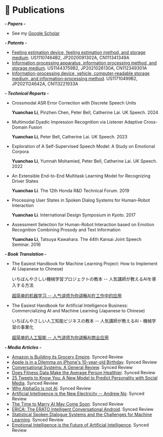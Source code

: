 # 📝 Publications

***- Papers -***
- See my [Google Scholar](https://scholar.google.com/citations?hl=en&user=WYSrzUsAAAAJ&view_op=list_works&sortby=pubdate)

***- Patents -***
- [Feeling estimation device, feeling estimation method, and storage medium](https://patents.google.com/patent/US11107464B2/en). US11107464B2, JP2020091302A, CN111341349A
- [Information processing apparatus, information processing method, and storage medium](https://patents.google.com/patent/US11443759B2/en). US11443759B2, JP2021026130A, CN112349301A
- [Information-processing device, vehicle, computer-readable storage medium, and information-processing method](https://patents.google.com/patent/US11710499B2/en). US11710499B2, JP2021124642A, CN113221933A

***- Technical Reports -***
- Crossmodal ASR Error Correction with Discrete Speech Units
  
  **Yuanchao Li**, Pinzhen Chen, Peter Bell, Catherine Lai. UK Speech. 2024

- Multimodal Dyadic Impression Recognition via Listener Adaptive Cross-Domain Fusion

  **Yuanchao Li**, Peter Bell, Catherine Lai. UK Speech. 2023

- Exploration of A Self-Supervised Speech Model: A Study on Emotional Corpora
  
  **Yuanchao Li**, Yumnah Mohamied, Peter Bell, Catherine Lai. UK Speech. 2022

- An Extensible End-to-End Multitask Learning Model for Recognizing Driver States

  **Yuanchao Li**. The 12th Honda R&D Technical Forum. 2019

- Processing User States in Spoken Dialog Systems for Human-Robot Interaction
  
  **Yuanchao Li**. International Design Symposium in Kyoto. 2017

- Assessment Selection for Human-Robot Interaction based on Emotion Recognition Combining Prosody and Text Information
  
  **Yuanchao Li**, Tatsuya Kawahara. The 44th Kansai Joint Speech Seminar. 2016

***- Book Translation -***
- The Easiest Handbook for Machine Learning Project: How to Implement AI (Japanese to Chinese)

  いちばんやさしい機械学習プロジェクトの教本 -- 人気講師が教えるAIを導入する方法

  [超简单的机器学习 -- 人气讲师为你讲解AI在工作中的应用](https://item.jd.com/13218999.html)

- The Easiest Handbook for Artificial Intelligence Business: Commercializing AI and Machine Learning (Japanese to Chinese)

  いちばんやさしい人工知能ビジネスの教本 -- 人気講師が教えるAI・機械学習の事業化

  [超简单的人工智能 -- 人气讲师为你讲解AI商业应用](https://item.jd.com/13268339.html)

***- Media Articles -***

- [Amazon is Building its Grocery Empire](https://syncedreview.com/2017/07/25/amazon-is-building-its-grocery-empire/). Synced Review
- [Apple is in a Dilemma on iPhone's 10-year-old Birthday](https://syncedreview.com/2017/07/20/apple-is-in-a-dilemma-on-iphones-10-year-old-birthday/). Synced Review
- [Conversational Systems: A General Review](https://syncedreview.com/2017/06/27/conversational-systems-a-general-review/). Synced Review
- [Does Fitness Data Make the Average Person Healthier](https://syncedreview.com/2017/06/09/does-fitness-data-make-the-average-person-healthier/). Synced Review
- [25 Tweets to Know You: A New Model to Predict Personality with Social Media](https://syncedreview.com/2017/05/30/25-tweets-to-know-you-a-new-model-to-predict-personality-with-social-media/). Synced Review
- [Why AlphaGo is not AI](https://syncedreview.com/2017/05/12/why-alphago-is-not-ai/). Synced Review
- [Artificial Intelligence is the New Electricity -- Andrew Ng](https://syncedreview.com/2017/04/28/artificial-intelligence-is-the-new-electricity-andrew-ng/). Synced Review
- [The Time to Marry AI May Come Soon](https://syncedreview.com/2017/04/27/the-time-to-marry-ai-may-come-soon/). Synced Review
- [ERICA: The ERATO Intelligent Conversational Android](https://syncedreview.com/2017/03/24/erica-the-erato-intelligent-conversational-android/). Synced Review
- [Statistical Spoken Dialogue Systems and the Challenges for Machine Learning](https://syncedreview.com/2017/03/15/statistical-spoken-dialogue-systems-and-the-challenges-for-machine-learning/). Synced Review
- [Emotional Intelligence is the Future of Artificial Intelligence](https://syncedreview.com/2017/03/14/emotional-intelligence-is-the-future-of-artificial-intelligence/). Synced Review